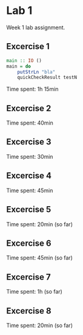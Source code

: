 # Lab 1
Week 1 lab assignment.

## Excercise 1
```haskell
main :: IO ()
main = do
    putStrLn "bla"
    quickCheckResult testN
```

Time spent: 1h 15min

## Excercise 2
Time spent: 40min

## Excercise 3
Time spent: 30min

## Excercise 4
Time spent: 45min

## Excercise 5
Time spent: 20min (so far)

## Excercise 6
Time spent: 45min (so far)

## Excercise 7
Time spent: 1h (so far)

## Excercise 8
Time spent: 20min (so far)
